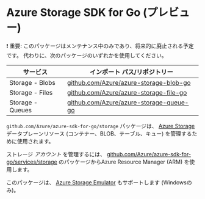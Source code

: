 # Azure Storage SDK for Go (プレビュー)

:exclamation: 重要: このパッケージはメンテナンス中のみであり、将来的に廃止される予定です。
代わりに、次のパッケージのいずれかを使用してください。

| サービス | インポート パス/リポジトリー |
|---------|------------------|
| Storage - Blobs | [github.com/Azure/azure-storage-blob-go](https://github.com/Azure/azure-storage-blob-go) |
| Storage - Files | [github.com/Azure/azure-storage-file-go](https://github.com/Azure/azure-storage-file-go) |
| Storage - Queues | [github.com/Azure/azure-storage-queue-go](https://github.com/Azure/azure-storage-queue-go) |

`github.com/Azure/azure-sdk-for-go/storage` パッケージは、 [Azure Storage](https://docs.microsoft.com/en-us/azure/storage/) データプレーンリソース (コンテナー、BLOB、テーブル、キュー) を管理するために使用されます。

ストレージ *アカウント* を管理するには、 [github.com/Azure/azure-sdk-for-go/services/storage](https://github.com/Azure/azure-sdk-for-go/tree/master/services/storage) のパッケージからAzure Resource Manager (ARM) を使用します。

このパッケージは、 [Azure Storage Emulator](https://azure.microsoft.com/documentation/articles/storage-use-emulator/) もサポートします (Windowsのみ)。

